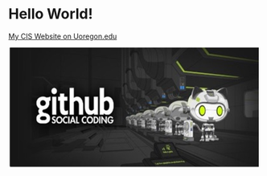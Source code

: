# Hello World!


[My CIS Website on Uoregon.edu](http://pages.uoregon.edu/csauers/110/)

![github social coding logo](images/281-images.png)
